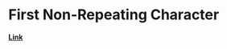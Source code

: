 # First Non-Repeating Character

[**Link**](https://www.algoexpert.io/questions/First%20Non-Repeating%20Character)
